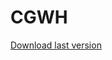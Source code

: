 # CGWH

[Download last version](https://github.com/AuD1tek/CGWH/releases/download/1.8/CGWH.1.8.rar)
